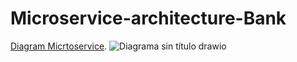 # Microservice-architecture-Bank
[Diagram Micrtoservice](https://app.diagrams.net/?libs=general;aws4#HRScodeSec%2Fdemo%2Fmain%2FDiagrama%20sin%20t%C3%ADtulo.drawio "Diagram").
![Diagrama sin título drawio](https://user-images.githubusercontent.com/70410425/157695179-46c33469-7149-416f-8d80-80d142b475ec.png)
